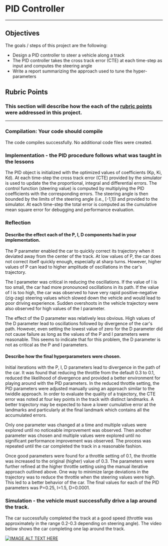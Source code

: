 # **PID Controller**

---

## Objectives

The goals / steps of this project are the following:
* Design a PID controller to steer a vehicle along a track
* The PID controller takes the cross track error (CTE) at each time-step as input and computes the steering angle
* Write a report summarizing the approach used to tune the hyper-parameters

## Rubric Points
### This section will describe how the each of the [rubric points](https://review.udacity.com/#!/rubrics/1972/view) were addressed in this project.  

---

### Compilation: Your code should compile

The code compiles successfully. No additional code files were created.

### Implementation - the PID procedure follows what was taught in the lessons

The PID object is initialized with the optimized values of coefficients (Kp,
Ki, Kd).  At each time-step the cross track error (CTE) provided by the
simulator is used to update the the proportional, integral and differential
errors. The control function (steering value) is computed by multiplying the
PID coefficients with the corresponding errors. The steering angle is then bounded
by the limits of the steering angle (i.e., [-1,1]) and provided to the
simulator. At each time-step the total error is computed as the cumulative mean
square error for debugging and performance evaluation.

### Reflection

#### Describe the effect each of the P, I, D components had in your implementation.

The P parameter enabled the car to quickly correct its trajectory when it
deviated away from the center of the track. At low values of P, the car does not
correct itself quickly enough, especially at sharp turns. However, higher values
of P can lead to higher amplitude of oscillations in the car's trajectory.

The I parameter was critical in reducing the oscillations. If the value of I is
too small, the car had more pronounced oscillations in its path. If the value
of I is too high, the car was observed to have very rapid positive-negative (zig-zag)
steering values which slowed down the vehicle and would lead to poor driving
experience. Sudden overshoots in the vehicle trajectory were also observed for
high values of the I parameter.

The effect of the D parameter was relatively less obvious. High values of the D
parameter lead to oscillations followed by divergence of the car's path.
However, even setting the lowest value of zero for the D parameter did not cause
failure as long as the values of the P and I parameters were reasonable. This
seems to indicate that for this problem, the D parameter is not as critical as
the P and I parameters.

#### Describe how the final hyperparameters were chosen.

Initial iterations with the P, I, D parameters lead to divergence in the path
of the car. It was found that reducing the throttle from the default 0.3 to 0.1,
reduced the likelihood of divergence and provided a better environment for
playing around with the PID parameters. In the reduced throttle setting, the
PID parameters were adjusted manually using an approach similar to the twiddle
approach. In order to evaluate the quality of a trajectory, the CTE error was
noted at four key points in the track with distinct landmarks. A better
trajectory may be expected to have a lower cumulative error at the landmarks
and particularly at the final landmark which contains all the accumulated
errors.

Only one parameter was changed at a time and multiple values were
explored until no noticeable improvement was observed. Then another
parameter was chosen and multiple values were explored until no significant
performance improvement was observed. The process was repeated until the car
completed the track in a reasonable fashion.

Once good parameters were found for a throttle setting of 0.1, the throttle was
increased to the original (higher) value of 0.3. The parameters were further refined at
the higher throttle setting using the manual iterative approach outlined above.
One way to minimize large deviations in the trajectory was to reduce the
throttle when the steering values were high. This led to a better behavior of
the car.  The final values for each of the PID parameters was P=0.25, I=1.5, D=0.0001.

### Simulation - the vehicle must successfully drive a lap around the track.

The car successfully completed the track at a good speed (throttle was
approximately in the range 0.2-0.3 depending on steering angle). The video
below shows the car completing one lap around the track.

[![IMAGE ALT TEXT HERE](youtube.png)](https://youtu.be/xDrND-zHOIw)
